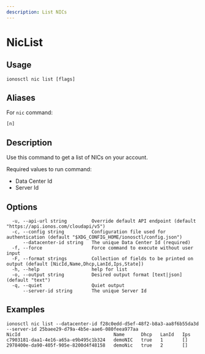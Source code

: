```yaml
---
description: List NICs
---
```


# NicList

## Usage

```text
ionosctl nic list [flags]
```

## Aliases

For `nic` command:
```text
[n]
```

## Description

Use this command to get a list of NICs on your account.

Required values to run command:

* Data Center Id
* Server Id

## Options

```text
  -u, --api-url string         Override default API endpoint (default "https://api.ionos.com/cloudapi/v5")
  -c, --config string          Configuration file used for authentication (default "$XDG_CONFIG_HOME/ionosctl/config.json")
      --datacenter-id string   The unique Data Center Id (required)
  -f, --force                  Force command to execute without user input
  -F, --format strings         Collection of fields to be printed on output (default [NicId,Name,Dhcp,LanId,Ips,State])
  -h, --help                   help for list
  -o, --output string          Desired output format [text|json] (default "text")
  -q, --quiet                  Quiet output
      --server-id string       The unique Server Id
```

## Examples

```text
ionosctl nic list --datacenter-id f28c0edd-d5ef-48f2-b8a3-aa8f6b55da3d --server-id 25baee29-d79a-4b5e-aae6-080feea977aa 
NicId                                  Name      Dhcp   LanId   Ips
c7903181-daa1-4e16-a65a-e9b495c1b324   demoNIC   true   1       []
2978400e-da90-405f-905e-8200d4f48158   demoNic   true   2       []
```

